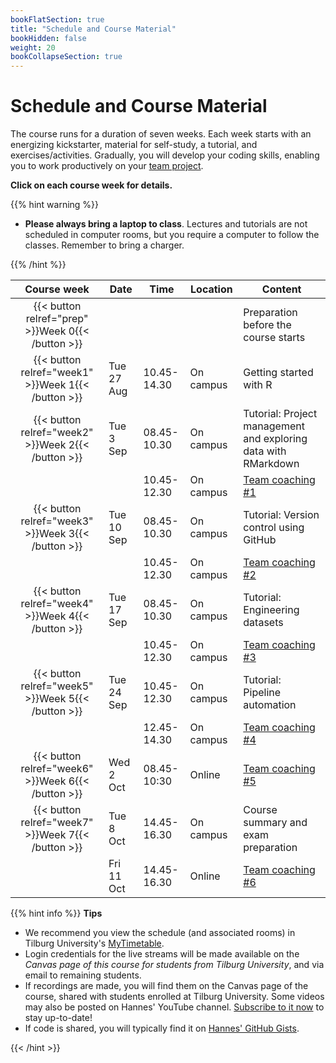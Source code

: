 ```yaml
---
bookFlatSection: true
title: "Schedule and Course Material"
bookHidden: false
weight: 20
bookCollapseSection: true
---
```



# Schedule and Course Material

The course runs for a duration of seven weeks. Each week starts with an energizing kickstarter, material for self-study, a tutorial, and exercises/activities. Gradually, you will develop your coding skills, enabling you to work productively on your [team project](../project).


__Click on each course week for details.__

<!--
The course consists of weekly modules, which will gradually develop your coding skills that will enable you to work productively on your team project.
-->

{{% hint warning %}}
- __Please always bring a laptop to class__. Lectures and tutorials are not scheduled in computer rooms, but you require a computer to follow the classes. Remember to bring a charger.

{{% /hint %}}

Course week|Date|Time|Location|Content|
|:-:|---------|---------|-------------|--------------------|
|{{< button relref="prep" >}}Week 0{{< /button >}}  | | | | Preparation before the course starts   
|{{< button relref="week1" >}}Week 1{{< /button >}} |Tue 27 Aug | 10.45-14.30 | On campus | Getting started with R
|{{< button relref="week2" >}}Week 2{{< /button >}}|Tue 3 Sep | 08.45-10.30 | On campus | Tutorial: Project management and exploring data with RMarkdown
|                                                   |        | 10.45-12.30 | On campus | [Team coaching #1](/docs/project/workplan)
|{{< button relref="week3" >}}Week 3{{< /button >}}|Tue 10 Sep | 08.45-10.30 | On campus | Tutorial: Version control using GitHub
|                                                  |           | 10.45-12.30 | On campus | [Team coaching #2](/docs/project/workplan)
|{{< button relref="week4" >}}Week 4{{< /button >}}|Tue 17 Sep | 08.45-10.30 | On campus | Tutorial: Engineering datasets
|                                                  |           | 10.45-12.30 | On campus | [Team coaching #3](/docs/project/workplan)
|{{< button relref="week5" >}}Week 5{{< /button >}}|Tue 24 Sep | 10.45-12.30 | On campus | Tutorial: Pipeline automation
|                                                  |           | 12.45-14.30 | On campus | [Team coaching #4](/docs/project/workplan)
|{{< button relref="week6" >}}Week 6{{< /button >}}|Wed 2 Oct | 08.45-10:30 | Online | [Team coaching #5](/docs/project/workplan)
|{{< button relref="week7" >}}Week 7{{< /button >}}  |Tue 8 Oct | 14.45-16.30 | On campus | Course summary and exam preparation 
|                              | Fri 11 Oct | 14.45-16.30 | Online | [Team coaching #6](/docs/project/workplan)

{{% hint info %}}
__Tips__
- We recommend you view the schedule (and associated rooms) in Tilburg University's [MyTimetable](https://rooster.uvt.nl).
- Login credentials for the live streams will be made available on the *Canvas page of this course for students from Tilburg University*, and via email to remaining students.
- If recordings are made, you will find them on the Canvas page of the course, shared with students enrolled at Tilburg University. Some videos may also be posted on Hannes' YouTube channel. [Subscribe to it now](http://www.youtube.com/c/hannesdatta?sub_confirmation=1) to stay up-to-date!
- If code is shared, you will typically find it on [Hannes' GitHub Gists](https://gist.github.com/hannesdatta).

{{< /hint >}}

